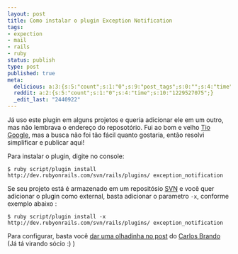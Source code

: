 ```yaml
---
layout: post
title: Como instalar o plugin Exception Notification
tags:
- expection
- mail
- rails
- ruby
status: publish
type: post
published: true
meta:
  delicious: a:3:{s:5:"count";s:1:"0";s:9:"post_tags";s:0:"";s:4:"time";s:10:"1229527074";}
  reddit: a:2:{s:5:"count";s:1:"0";s:4:"time";s:10:"1229527075";}
  _edit_last: "2440922"
---
```

Já uso este plugin em alguns projetos e queria adicionar ele em um outro, mas não lembrava o endereço do reposotório. Fui ao bom e velho [Tio Google](://www.google.com.br), mas a busca não foi tão fácil quanto gostaria, então resolvi simplificar e publicar aqui!

Para instalar o plugin, digite no console:

	$ ruby script/plugin install http://dev.rubyonrails.com/svn/rails/plugins/ exception_notification

Se seu projeto está é armazenado em um repositósio [SVN](://www.google.com.br/url?sa=t&amp;ct=res&amp;cd=3&amp;url=http%3A%2F%2Fpt.wikipedia.org%2Fwiki%2FSubversion&amp;ei=vhp9R8e4N4mgeu7m0Do&amp;usg=AFQjCNHQjCqm9NBVA4Icy2e0t_FOuQDgGg&amp;sig2=Eeqs3HPrl1YKI9CRODjVMg) e você quer adicionar o plugin como external, basta adicionar o parametro `-x`, conforme exemplo abaixo :

	$ ruby script/plugin install -x http://dev.rubyonrails.com/svn/rails/plugins/ exception_notification

Para configurar, basta você [dar uma olhadinha no post](://www.nomedojogo.com/2007/05/22/receba-erros-do-seu-software-por-email/) do [Carlos Brando](://www.workingwithrails.com/person/8137-carlos-brando) (Já tá virando sócio :) )
